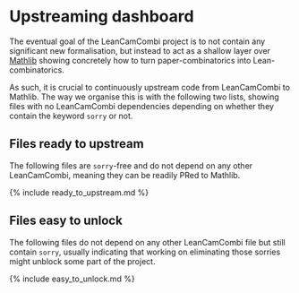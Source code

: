 # Upstreaming dashboard

The eventual goal of the LeanCamCombi project is to not contain any significant new formalisation, but instead to act as a shallow layer over [Mathlib](https://github.com/leanprover-community/mathlib4) showing concretely how to turn paper-combinatorics into Lean-combinatorics.

As such, it is crucial to continuously upstream code from LeanCamCombi to Mathlib. The way we organise this is with the following two lists, showing files with no LeanCamCombi dependencies depending on whether they contain the keyword `sorry` or not.

## Files ready to upstream

The following files are `sorry`-free and do not depend on any other LeanCamCombi, meaning they can be readily PRed to Mathlib.

{% include ready_to_upstream.md %}

## Files easy to unlock

The following files do not depend on any other LeanCamCombi file but still contain `sorry`, usually indicating that working on eliminating those sorries might unblock some part of the project.

{% include easy_to_unlock.md %}
